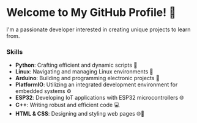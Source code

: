# Welcome to My GitHub Profile! 🌟

I'm a passionate developer interested in creating unique projects to learn from.
### Skills

- **Python**: Crafting efficient and dynamic scripts 🐍
- **Linux**: Navigating and managing Linux environments 🐧
- **Arduino**: Building and programming electronic projects 🤖
- **PlatformIO**: Utilizing an integrated development environment for embedded systems ⚙️
- **ESP32**: Developing IoT applications with ESP32 microcontrollers 🌐
- **C++**: Writing robust and efficient code 💻
- **HTML & CSS**: Designing and styling web pages 🌐🎨
